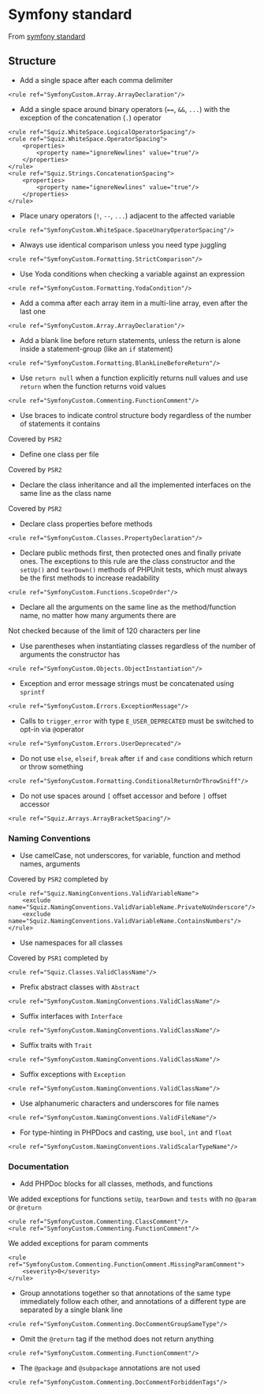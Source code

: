 # Symfony standard
From [symfony standard](http://symfony.com/doc/current/contributing/code/standards.html)

## Structure
- Add a single space after each comma delimiter

```
<rule ref="SymfonyCustom.Array.ArrayDeclaration"/>
```

- Add a single space around binary operators (`==`, `&&`, `...`)
 with the exception of the concatenation (`.`) operator

```
<rule ref="Squiz.WhiteSpace.LogicalOperatorSpacing"/>
<rule ref="Squiz.WhiteSpace.OperatorSpacing">
    <properties>
        <property name="ignoreNewlines" value="true"/>
    </properties>
</rule>
<rule ref="Squiz.Strings.ConcatenationSpacing">
    <properties>
        <property name="ignoreNewlines" value="true"/>
    </properties>
</rule>
```

- Place unary operators (`!`, `--`, `...`) adjacent to the affected variable

```
<rule ref="SymfonyCustom.WhiteSpace.SpaceUnaryOperatorSpacing"/>
```

- Always use identical comparison unless you need type juggling

```
<rule ref="SymfonyCustom.Formatting.StrictComparison"/>
```

- Use Yoda conditions when checking a variable against an expression

```
<rule ref="SymfonyCustom.Formatting.YodaCondition"/>
```

- Add a comma after each array item in a multi-line array, even after the last one

```
<rule ref="SymfonyCustom.Array.ArrayDeclaration"/>
```

- Add a blank line before return statements,
 unless the return is alone inside a statement-group (like an `if` statement)

```
<rule ref="SymfonyCustom.Formatting.BlankLineBeforeReturn"/>
```

- Use `return null` when a function explicitly returns null values
 and use `return` when the function returns void values

```
<rule ref="SymfonyCustom.Commenting.FunctionComment"/>
```

- Use braces to indicate control structure body regardless of the number of statements it contains

Covered by `PSR2`

- Define one class per file

Covered by `PSR2`

- Declare the class inheritance and all the implemented interfaces on the same line as the class name

Covered by `PSR2`

- Declare class properties before methods

```
<rule ref="SymfonyCustom.Classes.PropertyDeclaration"/>
```

- Declare public methods first, then protected ones and finally private ones.
 The exceptions to this rule are the class constructor and the `setUp()` and `tearDown()` methods of PHPUnit tests,
  which must always be the first methods to increase readability

```
<rule ref="SymfonyCustom.Functions.ScopeOrder"/>
```

- Declare all the arguments on the same line as the method/function name, no matter how many arguments there are

Not checked because of the limit of 120 characters per line

- Use parentheses when instantiating classes regardless of the number of arguments the constructor has

```
<rule ref="SymfonyCustom.Objects.ObjectInstantiation"/>
```

- Exception and error message strings must be concatenated using `sprintf`

```
<rule ref="SymfonyCustom.Errors.ExceptionMessage"/>
```

- Calls to `trigger_error` with type `E_USER_DEPRECATED` must be switched to opt-in via `@`operator

```
<rule ref="SymfonyCustom.Errors.UserDeprecated"/>
```

- Do not use `else`, `elseif`, `break` after `if` and `case` conditions which return or throw something

```
<rule ref="SymfonyCustom.Formatting.ConditionalReturnOrThrowSniff"/>
```

- Do not use spaces around `[` offset accessor and before `]` offset accessor

```
<rule ref="Squiz.Arrays.ArrayBracketSpacing"/>
```

### Naming Conventions

- Use camelCase, not underscores, for variable, function and method names, arguments

Covered by `PSR2` completed by
```
<rule ref="Squiz.NamingConventions.ValidVariableName">
    <exclude name="Squiz.NamingConventions.ValidVariableName.PrivateNoUnderscore"/>
    <exclude name="Squiz.NamingConventions.ValidVariableName.ContainsNumbers"/>
</rule>
```

- Use namespaces for all classes

Covered by `PSR1` completed by
```
<rule ref="Squiz.Classes.ValidClassName"/>
```

- Prefix abstract classes with `Abstract`

```
<rule ref="SymfonyCustom.NamingConventions.ValidClassName"/>
```

- Suffix interfaces with `Interface`

```
<rule ref="SymfonyCustom.NamingConventions.ValidClassName"/>
```

- Suffix traits with `Trait`

```
<rule ref="SymfonyCustom.NamingConventions.ValidClassName"/>
```

- Suffix exceptions with `Exception`

```
<rule ref="SymfonyCustom.NamingConventions.ValidClassName"/>
```

- Use alphanumeric characters and underscores for file names

```
<rule ref="SymfonyCustom.NamingConventions.ValidFileName"/>
```

- For type-hinting in PHPDocs and casting, use `bool`, `int` and `float`

```
<rule ref="SymfonyCustom.NamingConventions.ValidScalarTypeName"/>
```

### Documentation

- Add PHPDoc blocks for all classes, methods, and functions

We added exceptions for functions `setUp`, `tearDown` and `tests` with no `@param` or `@return`
```
<rule ref="SymfonyCustom.Commenting.ClassComment"/>
<rule ref="SymfonyCustom.Commenting.FunctionComment"/>
```

We added exceptions for param comments
```
<rule ref="SymfonyCustom.Commenting.FunctionComment.MissingParamComment">
    <severity>0</severity>
</rule>
```

- Group annotations together so that annotations of the same type immediately follow each other,
 and annotations of a different type are separated by a single blank line

```
<rule ref="SymfonyCustom.Commenting.DocCommentGroupSameType"/>
```

- Omit the `@return` tag if the method does not return anything

```
<rule ref="SymfonyCustom.Commenting.FunctionComment"/>
```

- The `@package` and `@subpackage` annotations are not used

```
<rule ref="SymfonyCustom.Commenting.DocCommentForbiddenTags"/>
```
